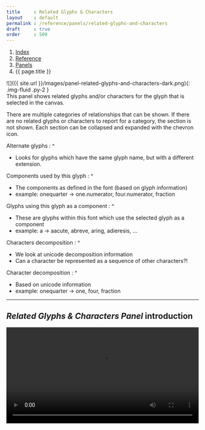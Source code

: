 ```yaml
---
title     : Related Glyphs & Characters
layout    : default
permalink : /reference/panels/related-glyphs-and-characters
draft     : true
order     : 509
---
```


<nav aria-label="breadcrumb">
  <ol class="breadcrumb small">
    <li class="breadcrumb-item"><a href="{{ site.url }}">Index</a></li>
    <li class="breadcrumb-item"><a href="../../../reference">Reference</a></li>
    <li class="breadcrumb-item"><a href="../panels">Panels</a></li>
    <li class="breadcrumb-item active" aria-current="page">{{ page.title }}</li>
  </ol>
</nav>

<div class='row'>
<div class='col-md' markdown='1'>
![]({{ site.url }}/images/panel-related-glyphs-and-characters-dark.png){: .img-fluid .py-2 }
</div>
<div class='col-md' markdown='1'>
This panel shows related glyphs and/or characters for the glyph that is selected in the canvas.

There are multiple categories of relationships that can be shown. If there are no related glyphs or characters to report for a category, the section is not shown. Each section can be collapsed and expanded with the chevron icon.

Alternate glyphs
: ^
  - Looks for glyphs which have the same glyph name, but with a different extension.

Components used by this glyph
: ^
  - The components as defined in the font (based on glyph information)
  - example: onequarter -> one.numerator, four.numerator, fraction

Glyphs using this glyph as a component
: ^
  - These are glyphs within this font which use the selected glyph as a component
  - example: a -> aacute, abreve, aring, adieresis, ...

Characters decomposition
: ^
  - We look at unicode decomposition information
  - Can a character be represented as a sequence of other characters?!

Character decomposition
: ^
  - Based on unicode information 
  - example: onequarter -> one, four, fraction

</div>
</div>


- - -

*Related Glyphs & Characters Panel* introduction
-------
<video src="{{ site.url }}/videos/related-glyphs-and-characters.mp4" controls="controls" style="width: 100%; max-width: 600px">
</video>